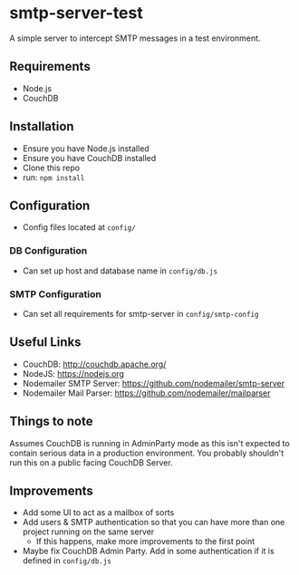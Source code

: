 # smtp-server-test
A simple server to intercept SMTP messages in a test environment.

## Requirements
* Node.js
* CouchDB

## Installation
* Ensure you have Node.js installed
* Ensure you have CouchDB installed
* Clone this repo
* run: `npm install`

## Configuration
* Config files located at `config/`

### DB Configuration
* Can set up host and database name in `config/db.js`

### SMTP Configuration
* Can set all requirements for smtp-server in `config/smtp-config`

## Useful Links
* CouchDB: http://couchdb.apache.org/
* NodeJS: https://nodejs.org
* Nodemailer SMTP Server: https://github.com/nodemailer/smtp-server
* Nodemailer Mail Parser: https://github.com/nodemailer/mailparser

## Things to note
Assumes CouchDB is running in AdminParty mode as this isn't expected to contain serious data in a production environment. You probably shouldn't run this on a public facing CouchDB Server.

## Improvements
* Add some UI to act as a mailbox of sorts
* Add users & SMTP authentication so that you can have more than one project running on the same server
  * If this happens, make more improvements to the first point
* Maybe fix CouchDB Admin Party. Add in some authentication if it is defined in `config/db.js`
